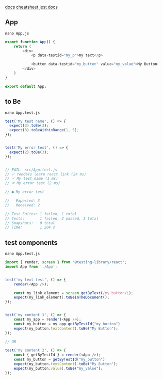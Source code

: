 [docs](https://testing-library.com/docs/react-testing-library/example-intro)
[cheatsheet](https://testing-library.com/docs/react-testing-library/cheatsheet)
[jest docs](https://jestjs.io/docs/expect)

## App
`nano App.js`
```js
export function App() {
    return (
        <div>
            <p data-testid="my_p">my text</p>

            <button data-testid="my_button" value="my_value">My Button</button>
        </div>
    )
}

export default App;
```


## to Be
`nano App.test.js`
```js
test('My test name', () => {
  expect(3).toBe(3);
  expect(3).toBeWithinRange(1, 5);
});


test('My error test', () => {
  expect(2).toBe(3);
});


// FAIL  src/App.test.js
// ✓ renders learn react link (24 ms)
// ✓ My test name (1 ms)
// ✕ My error test (2 ms)

// ● My error test

//   Expected: 3
//   Received: 2

// Test Suites: 1 failed, 1 total
// Tests:       1 failed, 2 passed, 3 total
// Snapshots:   0 total
// Time:        1.204 s
```


## test components
`nano App.test.js`
```js
import { render, screen } from '@testing-library/react';
import App from './App';


test('my text test', () => {
    render(<App />);

    const my_link_element = screen.getByText(/my button/i);
    expect(my_link_element).toBeInTheDocument();
});


test('my content 1', () => {
    const my_app = render(<App />);
    const my_button = my_app.getByTestId("my_button")
    expect(my_button.textContent).toBe("My Button");
});

// OR 

test('my content 2', () => {
    const { getByTestId } = render(<App />);
    const my_button = getByTestId("my_button")
    expect(my_button.textContent).toBe("My Button");
    expect(my_button.value).toBe("my_value");
});
```
